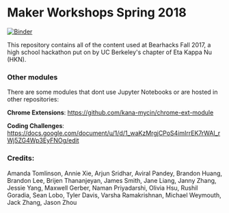 #  Maker Workshops Spring 2018

[![Binder](http://mybinder.org/badge.svg)](https://mybinder.org/v2/gh/jasonxzhou/Maker-Workshop-2/master)

This repository contains all of the content used at Bearhacks Fall 2017, a high school hackathon put on by UC Berkeley's chapter of Eta Kappa Nu (HKN).

### Other modules

There are some modules that dont use Jupyter Notebooks or are hosted in other repositories:

**Chrome Extensions**: https://github.com/kana-mycin/chrome-ext-module

**Coding Challenges**: https://docs.google.com/document/u/1/d/1_waKzMrgjCPoS4imIrrEK7rWAl_rWj5ZG4Wp3EyFNOg/edit

### Credits:
Amanda Tomlinson, Annie Xie, Arjun Sridhar, Aviral Pandey, Brandon Huang, Brandon Lee, Brijen Thananjeyan, James Smith, Jane Liang, Janny Zhang, Jessie Yang, Maxwell Gerber, Naman Priyadarshi, Olivia Hsu, Rushil Goradia, Sean Lobo, Tyler Davis, Varsha Ramakrishnan, Michael Weymouth, Jack Zhang, Jason Zhou
